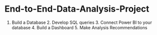 # End-to-End-Data-Analysis-Project
1. Build a Database 2. Develop SQL queries  3. Connect Power BI to your database 4.  Build a Dashboard  5.  Make Analysis Recommendations
